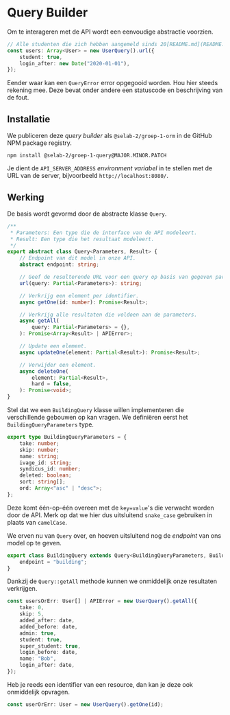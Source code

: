 # Query Builder

Om te interageren met de API wordt een eenvoudige abstractie voorzien.

```typescript
// Alle studenten die zich hebben aangemeld sinds 20[README.md](README.md)20-01-01.
const users: Array<User> = new UserQuery().url({
    student: true,
    login_after: new Date("2020-01-01"),
});
```

Eender waar kan een `QueryError` error opgegooid worden. Hou hier steeds rekening mee. Deze bevat onder andere een statuscode en beschrijving van de fout.

## Installatie

We publiceren deze _query builder_ als `@selab-2/groep-1-orm` in de GitHub NPM package registry.

```shell
npm install @selab-2/groep-1-query@MAJOR.MINOR.PATCH
```

Je dient de `API_SERVER_ADDRESS` _environment variabel_ in te stellen met de URL van de server, bijvoorbeeld `http://localhost:8080/`.

## Werking

De basis wordt gevormd door de abstracte klasse `Query`.

```typescript
/**
 * Parameters: Een type die de interface van de API modeleert.
 * Result: Een type die het resultaat modeleert.
 */
export abstract class Query<Parameters, Result> {
    // Endpoint van dit model in onze API.
    abstract endpoint: string;

    // Geef de resulterende URL voor een query op basis van gegeven parameters.
    url(query: Partial<Parameters>): string;

    // Verkrijg een element per identifier.
    async getOne(id: number): Promise<Result>;

    // Verkrijg alle resultaten die voldoen aan de parameters.
    async getAll(
        query: Partial<Parameters> = {},
    ): Promise<Array<Result> | APIError>;

    // Update een element.
    async updateOne(element: Partial<Result>): Promise<Result>;

    // Verwijder een element.
    async deleteOne(
        element: Partial<Result>,
        hard = false,
    ): Promise<void>;
}
```

Stel dat we een `BuildingQuery` klasse willen implementeren die verschillende gebouwen op kan vragen. We definiëren eerst het `BuildingQueryParameters` type.

```typescript
export type BuildingQueryParameters = {
    take: number;
    skip: number;
    name: string;
    ivage_id: string;
    syndicus_id: number;
    deleted: boolean;
    sort: string[];
    ord: Array<"asc" | "desc">;
};
```

Deze komt één-op-één overeen met de `key=value`'s die verwacht worden door de API. Merk op dat we hier dus uitsluitend `snake_case` gebruiken in plaats van `camelCase`.

We erven nu van `Query` over, en hoeven uitsluitend nog de _endpoint_ van ons model op te geven.

```typescript
export class BuildingQuery extends Query<BuildingQueryParameters, Building> {
    endpoint = "building";
}
```

Dankzij de `Query::getAll` methode kunnen we onmiddelijk onze resultaten verkrijgen.

```typescript
const usersOrErr: User[] | APIError = new UserQuery().getAll({
    take: 0,
    skip: 5,
    added_after: date,
    added_before: date,
    admin: true,
    student: true,
    super_student: true,
    login_before: date,
    name: "Bob",
    login_after: date,
});
```

Heb je reeds een identifier van een resource, dan kan je deze ook onmiddelijk opvragen.

```typescript
const userOrErr: User = new UserQuery().getOne(id);
```
